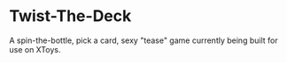 # Twist-The-Deck
A spin-the-bottle, pick a card, sexy "tease" game currently being built for use on XToys.
